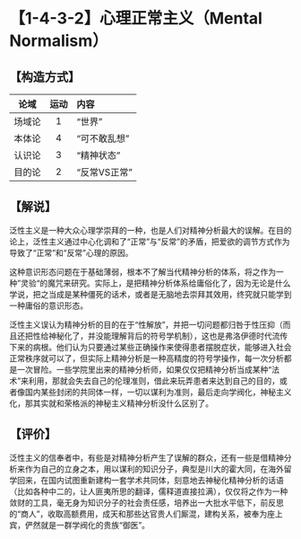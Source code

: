 # 【1-4-3-2】心理正常主义（Mental Normalism）
## 【构造方式】
| 论域 | 运动           | 内容 |
|:----:|:----------------:|:-----|
| 场域论   |1 | “世界”   |
| 本体论   |4 |  “可不敢乱想”  |
| 认识论   |3 |  “精神状态”  |
| 目的论   | 2|  “反常VS正常”  |

## 【解说】
泛性主义是一种大众心理学崇拜的一种，也是人们对精神分析最大的误解。在目的论上，泛性主义通过中心化调和了“正常”与“反常”的矛盾，把爱欲的调节方式作为导致了“正常”和“反常”心理的原因。

这种意识形态问题在于基础薄弱，根本不了解当代精神分析的体系，将之作为一种”灵验“的魔咒来研究。实际上，是把精神分析体系给庸俗化了，因为无论是什么学说，把之当成是某种僵死的话术，或者是无脑地去崇拜其效用，终究就只能学到一种庸俗的意识形态。

泛性主义误认为精神分析的目的在于“性解放”，并把一切问题都归咎于性压抑（而且还把性给神秘化了，并没能理解背后的符号学机制），这也是弗洛伊德时代流传下来的病根。他们认为只要通过某些正确操作来使得患者摆脱症状，能够进入社会正常秩序就可以了，但实际上精神分析是一种高精度的符号学操作，每一次分析都是一次冒险。一些学院里出来的精神分析师，如果仅仅把精神分析当成某种“法术”来利用，那就会失去自己的伦理准则，借此来玩弄患者来达到自己的目的，或者像国内某些封闭的共同体一样，一切以谋利为准则，最后走向学阀化，神秘主义化，那其实就和荣格派的神秘主义精神分析没什么区别了。

## 【评价】
泛性主义的信奉者中，有些是对精神分析产生了误解的群众，还有一些是借精神分析来作为自己的立身之本，用以谋利的知识分子，典型是川大的霍大同，在海外留学回来，在国内试图重新建构一套学术共同体，刻意地去神秘化精神分析的话语（比如各种中二的，让人匪夷所思的翻译，儒释道直接拉满），仅仅将之作为一种敛财的工具，毫无身为知识分子的社会责任感，培养出一大批水平低下，前反思的“商人”，收取高额费用，成天和那些达官贵人们厮混，建构关系，被奉为座上宾，俨然就是一群学阀化的贵族“御医”。
